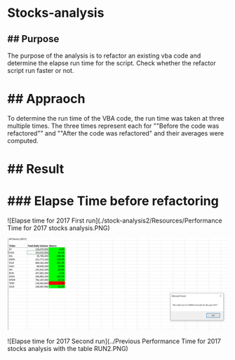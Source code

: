 # Stocks-analysis

## ## Purpose

The purpose of the analysis is to refactor an existing vba code and determine the elapse run time for the script. Check whether the refactor script run faster or not.

# ## Appraoch

To determine the run time of the VBA code, the run time was taken at three multiple times. The three times represent each for ""Before the code was refactored"" and ""After the code was refactored" and their averages were computed.

# ## Result

# ### Elapse Time before refactoring

![Elapse time for 2017 First run](./stock-analysis2/Resources/Performance Time for 2017 stocks analysis.PNG)

![Elapse time for 2017 First run](https://github.com/wahib453/stock-analysis2/blob/5c9bf645021c5208615a70abadfa0330138f1aba/Resources/Performance%20Time%20for%202017%20stocks%20analysis.PNG)



![Elapse time for 2017 Second run](../Previous Performance Time for 2017 stocks analysis with the table RUN2.PNG)
